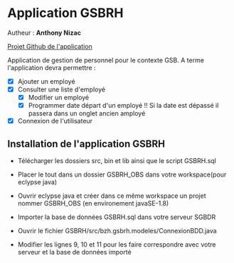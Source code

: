# Application GSBRH

Autheur : __Anthony Nizac__

[Projet Github de l'application](https://github.com/Gotox29/Java "Projet Github")


Application de gestion de personnel pour le contexte GSB.
A terme l'application devra permettre :
  * [X] Ajouter un employé
  * [X] Consulter une liste d'employé
    * [X] Modifier un employé
    * [X] Programmer date départ d'un employé !! Si la date est dépassé il passera dans un onglet ancien amployé
  * [X] Connexion de l'utilisateur

Installation de l'application GSBRH
---------------------------------------

* Télécharger les dossiers src, bin et lib ainsi que le script GSBRH.sql

* Placer le tout dans un dossier GSBRH_OBS dans votre workspace(pour eclypse java)

* Ouvrir eclypse java et créer dans ce même workspace un projet nommer GSBRH_OBS (en environement javaSE-1.8)

* Importer la base de données GSBRH.sql dans votre serveur SGBDR

* Ouvrir le fichier GSBRH/src/bzh.gsbrh.modeles/ConnexionBDD.java

* Modifier les lignes 9, 10 et 11 pour les faire correspondre avec votre serveur et la base de données importé

